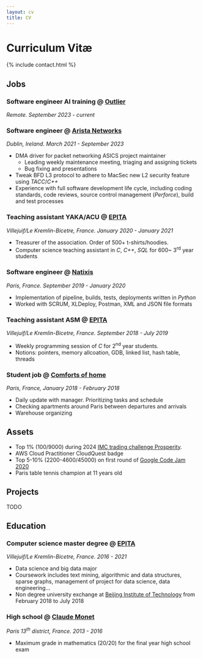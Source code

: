 ```yaml
---
layout: cv
title: CV
---
```


# Curriculum Vitæ

{% include contact.html %}

## Jobs

### Software engineer AI training @ [Outlier](https://outlier.ai)

_Remote. September 2023 - current_

### Software engineer @ [Arista Networks](https://www.arista.com)

_Dublin, Ireland. March 2021 - September 2023_

- DMA driver for packet networking ASICS project maintainer
  - Leading weekly maintenance meeting, triaging and assigning tickets
  - Bug fixing and presentations
- Tweak BFD L3 protocol to adhere to MacSec new L2 security feature using _TACC_/_C++_
- Experience with full software development life cycle, including coding standards, code reviews, source control management (_Perforce_), build and test processes

### Teaching assistant YAKA/ACU @ [EPITA](https://epita.fr)

_Villejuif/Le Kremlin-Bicetre, France. January 2020 - January 2021_

- Treasurer of the association. Order of 500+ t-shirts/hoodies.
- Computer science teaching assistant in _C_, _C++_, _SQL_ for 600~ 3<sup>rd</sup> year students

### Software engineer @ [Natixis](https://natixis.groupebpce.com)

_Paris, France. September 2019 - January 2020_

- Implementation of pipeline, builds, tests, deployments written in _Python_
- Worked with SCRUM, XLDeploy, Postman, XML and JSON file formats

### Teaching assistant ASM @ [EPITA](https://epita.fr)

_Villejuif/Le Kremlin-Bicetre, France. September 2018 - July 2019_

- Weekly programming session of _C_ for 2<sup>nd</sup> year students.
- Notions: pointers, memory allcoation, GDB, linked list, hash table, threads

### Student job @ [Comforts of home](https://www.linkedin.com/company/comforts-of-home-paris/)

_Paris, France, January 2018 - February 2018_

- Daily update with manager. Prioritizing tasks and schedule
- Checking apartments around Paris between departures and arrivals
- Warehouse organizing

## Assets

- Top 1% (100/9000) during 2024 [IMC trading challenge Prosperity](https://prosperity.imc.com).
- AWS Cloud Practitioner CloudQuest badge
- Top 5-10% (2200-4600/45000) on first round of [Google Code Jam 2020](https://codingcompetitionsonair.withgoogle.com/#code-jam)
- Paris table tennis champion at 11 years old

## Projects

TODO

## Education

### Computer science master degree @ [EPITA](https://epita.fr)

_Villejuif/Le Kremlin-Bicetre, France. 2016 - 2021_

- Data science and big data major
- Coursework includes text mining, algorithmic and data structures, sparse graphs, management of project for data science, data engineering...
- Non degree university exchange at [Beijing Institute of Technology]() from February 2018 to July 2018

### High school @ [Claude Monet](https://fr.wikipedia.org/wiki/Lyc%C3%A9e_Claude-Monet)

_Paris 13<sup>th</sup> district, France. 2013 - 2016_

- Maximum grade in mathematics (20/20) for the final year high school exam
